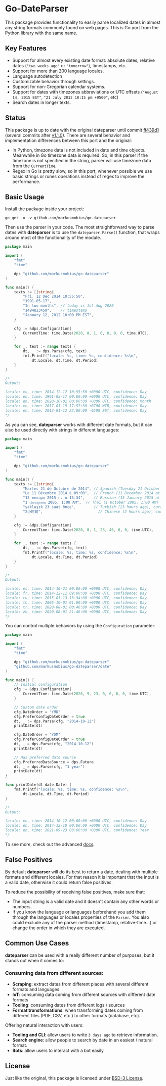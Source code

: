 # Go-DateParser

This package provides functionality to easily parse localized dates in almost any string formats commonly found on web pages. This is Go port from the Python library with the same name.

## Key Features

- Support for almost every existing date format: absolute dates, relative dates (`"two weeks ago"` or `"tomorrow"`), timestamps, etc.
- Support for more than 200 language locales.
- Language autodetection
- Customizable behavior through settings.
- Support for non-Gregorian calendar systems.
- Support for dates with timezones abbreviations or UTC offsets (`"August 14, 2015 EST"`, `"21 July 2013 10:15 pm +0500"`, etc)
- Search dates in longer texts.

## Status

This package is up to date with the original dateparser until commit [ff439d1][0] (several commits after [v1.1.0][1]). There are several behavior and implementation differences between this port and the original:

- In Python, timezone data is not included in date and time objects. Meanwhile in Go timezone data is required. So, in this parser if the timezone is not specified in the string, parser will use timezone data from the `CurrentTime`.
- Regex in Go is pretty slow, so in this port, whenever possible we use basic strings or runes operations instead of regex to improve the performance.

## Basic Usage

Install the package inside your project:

```
go get -u -v github.com/markusmobius/go-dateparser
```

Then use the parser in your code. The most straightforward way to parse dates with **dateparser** is to use the `dateparser.Parse()` function, that wraps around most of the functionality of the module.

```go
package main

import (
	"fmt"
	"time"

	dps "github.com/markusmobius/go-dateparser"
)

func main() {
	texts := []string{
		"Fri, 12 Dec 2014 10:55:50",
		"1991-05-17",
		"In two months", // today is 1st Aug 2020
		"1484823450",    // timestamp
		"January 12, 2012 10:00 PM EST",
	}

	cfg := &dps.Configuration{
		CurrentTime: time.Date(2020, 8, 1, 0, 0, 0, 0, time.UTC),
	}

	for _, text := range texts {
		dt, _ := dps.Parse(cfg, text)
		fmt.Printf("locale: %s, time: %s, confidence: %s\n",
			dt.Locale, dt.Time, dt.Period)
	}
}

/*
Output:

locale: en, time: 2014-12-12 10:55:50 +0000 UTC, confidence: Day
locale: en, time: 1991-05-17 00:00:00 +0000 UTC, confidence: Day
locale: en, time: 2020-10-01 00:00:00 +0000 UTC, confidence: Month
locale: en, time: 2017-01-19 17:57:30 +0700 WIB, confidence: Day
locale: en, time: 2012-01-12 22:00:00 -0500 EST, confidence: Day
*/
```

As you can see, **dateparser** works with different date formats, but it can also be used directly with strings in different languages:

```go
package main

import (
	"fmt"
	"time"

	dps "github.com/markusmobius/go-dateparser"
)

func main() {
	texts := []string{
		"Martes 21 de Octubre de 2014", // Spanish (Tuesday 21 October 2014)
		"Le 11 Décembre 2014 à 09:00",  // French (11 December 2014 at 09:00)
		"13 января 2015 г. в 13:34",    // Russian (13 January 2015 at 13:34)
		"1 เดือนตุลาคม 2005, 1:00 AM",  // Thai (1 October 2005, 1:00 AM)
		"yaklaşık 23 saat önce",        // Turkish (23 hours ago), current time: 23:46
		"2小时前",                         // Chinese (2 hours ago), current time: 23:46
	}

	cfg := &dps.Configuration{
		CurrentTime: time.Date(2020, 8, 1, 23, 46, 0, 0, time.UTC),
	}

	for _, text := range texts {
		dt, _ := dps.Parse(cfg, text)
		fmt.Printf("locale: %s, time: %s, confidence: %s\n",
			dt.Locale, dt.Time, dt.Period)
	}
}

/*
Output:

locale: es, time: 2014-10-21 00:00:00 +0000 UTC, confidence: Day
locale: fr, time: 2014-12-11 09:00:00 +0000 UTC, confidence: Day
locale: ru, time: 2015-01-13 13:34:00 +0000 UTC, confidence: Day
locale: th, time: 2005-10-01 01:00:00 +0000 UTC, confidence: Day
locale: tr, time: 2020-08-01 00:46:00 +0000 UTC, confidence: Day
locale: zh, time: 2020-08-01 21:46:00 +0000 UTC, confidence: Day
*/
```

You can control multiple behaviors by using the `Configuration` parameter:

```go
package main

import (
	"fmt"
	"time"

	dps "github.com/markusmobius/go-dateparser"
	"github.com/markusmobius/go-dateparser/date"
)

func main() {
	// Initial configuration
	cfg := &dps.Configuration{
		CurrentTime: time.Date(2020, 9, 23, 0, 0, 0, 0, time.UTC),
	}

	// Custom date order
	cfg.DateOrder = "YMD"
	cfg.PreferConfigDateOrder = true
	dt, _ := dps.Parse(cfg, "2014-10-12")
	printDate(dt)

	cfg.DateOrder = "YDM"
	cfg.PreferConfigDateOrder = true
	dt, _ = dps.Parse(cfg, "2014-10-12")
	printDate(dt)

	// Has preferred date source
	cfg.PreferredDateSource = dps.Future
	dt, _ = dps.Parse(cfg, "1 year")
	printDate(dt)
}

func printDate(dt date.Date) {
	fmt.Printf("locale: %s, time: %s, confidence: %s\n",
		dt.Locale, dt.Time, dt.Period)
}

/*
Output:

locale: en, time: 2014-10-12 00:00:00 +0000 UTC, confidence: Day
locale: en, time: 2014-12-10 00:00:00 +0000 UTC, confidence: Day
locale: en, time: 2021-09-23 00:00:00 +0000 UTC, confidence: Year
*/
```

To see more, check out the advanced [docs](docs).

## False Positives

By default **dateparser** will do its best to return a date, dealing with multiple formats and different locales. For that reason it is important that the input is a valid date, otherwise it could return false positives.

To reduce the possibility of receiving false positives, make sure that:

- The input string is a valid date and it doesn't contain any other words or numbers.
- If you know the language or languages beforehand you add them through the languages or locales properties of the `Parser`. You also could exclude any of the parser method (timestamp, relative-time...) or change the order in which they are executed.

## Common Use Cases

**dateparser** can be used with a really different number of purposes, but it stands out when it comes to:

### Consuming data from different sources:

- **Scraping**: extract dates from different places with several different formats and languages
- **IoT**: consuming data coming from different sources with different date formats
- **Tooling**: consuming dates from different logs / sources
- **Format transformations**: when transforming dates coming from different files (PDF, CSV, etc.) to other formats (database, etc).

Offering natural interaction with users:

- **Tooling and CLI**: allow users to write `3 days ago` to retrieve information.
- **Search engine**: allow people to search by date in an easiest / natural format.
- **Bots**: allow users to interact with a bot easily

## License

Just like the original, this package is licensed under [BSD-3 License][2].

[0]: https://github.com/scrapinghub/dateparser/commit/ff439d1c5f87ef997951e66c31861720726faffb
[1]: https://github.com/scrapinghub/dateparser/tree/v1.1.0
[2]: https://tldrlegal.com/license/bsd-3-clause-license-(revised)
